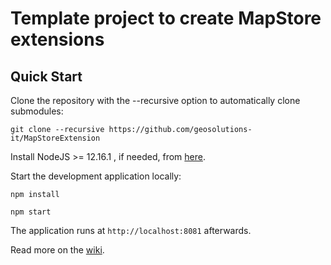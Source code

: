Template project to create MapStore extensions
==========

Quick Start
------------

Clone the repository with the --recursive option to automatically clone submodules:

`git clone --recursive https://github.com/geosolutions-it/MapStoreExtension`

Install NodeJS >= 12.16.1 , if needed, from [here](https://nodejs.org/en/download/releases/).

Start the development application locally:

`npm install`

`npm start`

The application runs at `http://localhost:8081` afterwards.

Read more on the [wiki](undefined/wiki).

